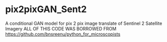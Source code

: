 # pix2pixGAN_Sent2
A conditional GAN model for pix 2 pix image translate of Sentinel 2 Satellite Imagery
ALL OF THIS CODE WAS BORROWED FROM https://github.com/bnsreenu/python_for_microscopists
